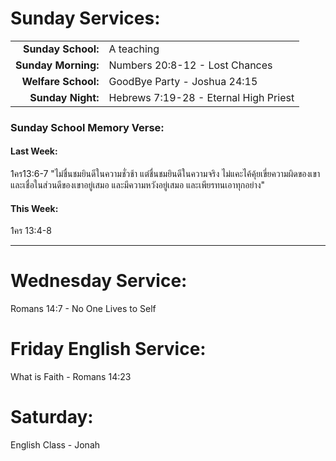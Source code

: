 # Sunday Services:

| | |
| --:|:-- |
| **Sunday School:**  |	A teaching
| **Sunday Morning:** |	Numbers 20:8-12 - Lost Chances
| **Welfare School:** |	GoodBye Party - Joshua 24:15
| **Sunday Night:**   | Hebrews 7:19-28 - Eternal High Priest

### Sunday School Memory Verse:
#### Last Week: 

1คร13:6-7 "ไม่ชื่นชมยินดีในความชั่วช้า แต่ชื่นชมยินดีในความจริง ไม่แคะไค้คุ้ยเขี่ยความผิดของเขา และเชื่อในส่วนดีของเขาอยู่เสมอ และมีความหวังอยู่เสมอ และเพียรทนเอาทุกอย่าง"

#### This Week:

1คร 13:4-8

---
# Wednesday Service:

Romans 14:7 - No One Lives to Self

# Friday English Service:

What is Faith - Romans 14:23

# Saturday:

English Class - Jonah